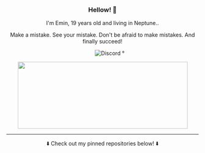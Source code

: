 <h3 align="center">Hellow! 👋</h3>  

<p align="center">I'm Emin, 19 years old and living in Neptune..</p>   
<p align="center">Make a mistake. See your mistake. Don't be afraid to make mistakes. And finally succeed!</p>   

&nbsp;&nbsp;&nbsp;&nbsp;&nbsp;&nbsp;&nbsp;&nbsp;&nbsp;&nbsp;&nbsp;&nbsp;&nbsp;&nbsp;&nbsp;&nbsp;&nbsp;&nbsp;&nbsp;&nbsp;&nbsp;&nbsp;&nbsp;&nbsp;&nbsp;&nbsp;&nbsp;&nbsp;&nbsp;&nbsp;&nbsp;&nbsp;&nbsp;&nbsp;&nbsp;&nbsp;&nbsp;&nbsp;&nbsp;&nbsp;&nbsp;&nbsp;&nbsp;&nbsp;&nbsp;&nbsp;&nbsp;&nbsp;&nbsp;&nbsp;&nbsp;&nbsp;&nbsp;&nbsp;&nbsp;&nbsp;&nbsp;&nbsp;
![Discord](https://img.shields.io/badge/-ZL%231001-blueviolet) °
<p align="center">
  <img width="445" height="175" src="https://github-readme-stats.vercel.app/api?username=1eminozlu&show_icons=true&theme=dracula&include_all_commits=true&count_private=true">
</p>
  
---
<p align="center">⬇️ Check out my pinned repositories below! ⬇️</p>
